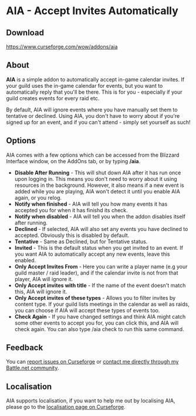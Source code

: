 # AIA - Accept Invites Automatically

## Download

<https://www.curseforge.com/wow/addons/aia>


## About

**AIA** is a simple addon to automatically accept in-game calendar invites. If your guild uses the in-game calendar for events, but you want to automatically reply that you'll be there. This is for you - especially if your guild creates events for every raid etc.

 

By default, AIA will ignore events where you have manually set them to tentative or declined. Using AIA, you don't have to worry about if you're signed up for an event, and if you can't attend - simply set yourself as such!

 
## Options

AIA comes with a few options which can be accessed from the Blizzard Interface window, on the AddOns tab, or by typing **/aia**.

* **Disable After Running** - This will shut down AIA after it has run once upon logging in. This means you don't need to worry about it using resources in the background. However, it also means if a new event is added while you are playing, AIA won't detect it until you enable AIA again, or you relog.
* **Notify when finished** - AIA will tell you how many events it has accepted you for when it has finishd its check.
* **Notify when disabled** - AIA will tell you when the addon disables itself after running.
* **Declined** - If selected, AIA will also set any events you have declined to accepted. Obviously this is disabled by default.
* **Tentative** - Same as Declined, but for Tentative status.
* **Invited** - This is the default status when you get invited to an event. If you want AIA to automatically accept any new events, leave this enabled.
* **Only Accept Invites From** - Here you can write a player name (e.g your guild master / raid leader), and if the calendar invite is not from that player, AIA will ignore it.
* **Only Accept invites with title** - If the name of the event doesn't match this, AIA will ignore it.
* **Only Accept invites of these types** - Allows you to filter invites by content type. If your guild lists meetings in the calendar as well as raids, you can choose if AIA will accept these types of events too.
* **Check Again** - If you have changed settings and think AIA might catch some other events to accept you for, you can click this, and AIA will check again. You can also type /aia check to run this same command.


## Feedback

You can [report issues on Curseforge](https://wow.curseforge.com/projects/aia/issues) or [contact me directly through my Battle.net community](https://blizzard.com/invite/WqRG7EUgOR).

## Localisation

AIA supports localisation, if you want to help me out by localising AIA, please go to the [localisation page on Curseforge](https://wow.curseforge.com/projects/aia/localization).

